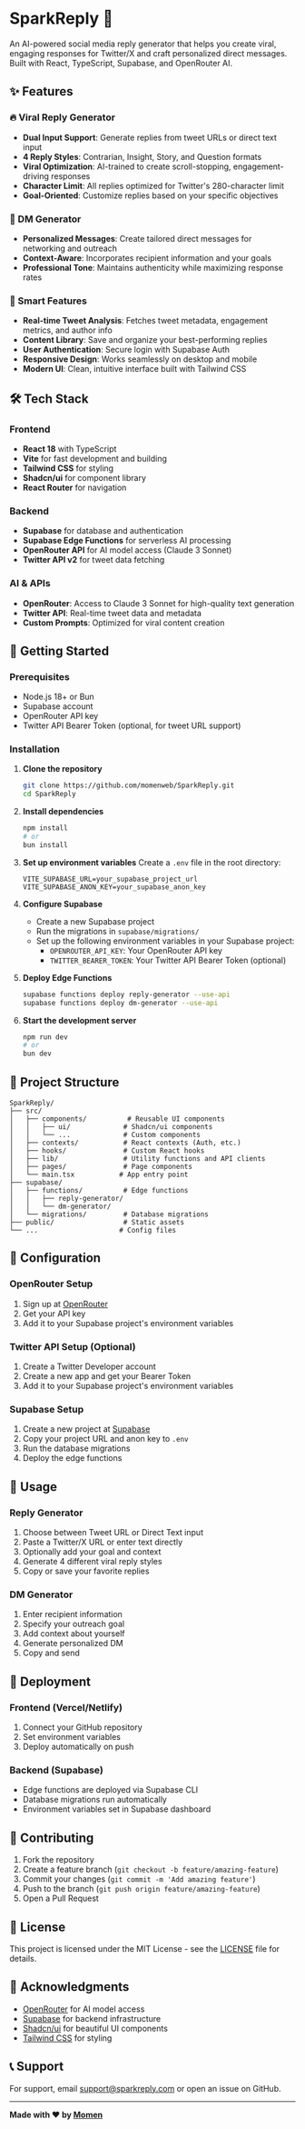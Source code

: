 # SparkReply 🚀

An AI-powered social media reply generator that helps you create viral, engaging responses for Twitter/X and craft personalized direct messages. Built with React, TypeScript, Supabase, and OpenRouter AI.

## ✨ Features

### 🔥 Viral Reply Generator
- **Dual Input Support**: Generate replies from tweet URLs or direct text input
- **4 Reply Styles**: Contrarian, Insight, Story, and Question formats
- **Viral Optimization**: AI-trained to create scroll-stopping, engagement-driving responses
- **Character Limit**: All replies optimized for Twitter's 280-character limit
- **Goal-Oriented**: Customize replies based on your specific objectives

### 💬 DM Generator
- **Personalized Messages**: Create tailored direct messages for networking and outreach
- **Context-Aware**: Incorporates recipient information and your goals
- **Professional Tone**: Maintains authenticity while maximizing response rates

### 🎯 Smart Features
- **Real-time Tweet Analysis**: Fetches tweet metadata, engagement metrics, and author info
- **Content Library**: Save and organize your best-performing replies
- **User Authentication**: Secure login with Supabase Auth
- **Responsive Design**: Works seamlessly on desktop and mobile
- **Modern UI**: Clean, intuitive interface built with Tailwind CSS

## 🛠️ Tech Stack

### Frontend
- **React 18** with TypeScript
- **Vite** for fast development and building
- **Tailwind CSS** for styling
- **Shadcn/ui** for component library
- **React Router** for navigation

### Backend
- **Supabase** for database and authentication
- **Supabase Edge Functions** for serverless AI processing
- **OpenRouter API** for AI model access (Claude 3 Sonnet)
- **Twitter API v2** for tweet data fetching

### AI & APIs
- **OpenRouter**: Access to Claude 3 Sonnet for high-quality text generation
- **Twitter API**: Real-time tweet data and metadata
- **Custom Prompts**: Optimized for viral content creation

## 🚀 Getting Started

### Prerequisites
- Node.js 18+ or Bun
- Supabase account
- OpenRouter API key
- Twitter API Bearer Token (optional, for tweet URL support)

### Installation

1. **Clone the repository**
   ```bash
   git clone https://github.com/momenweb/SparkReply.git
   cd SparkReply
   ```

2. **Install dependencies**
   ```bash
   npm install
   # or
   bun install
   ```

3. **Set up environment variables**
   Create a `.env` file in the root directory:
   ```env
   VITE_SUPABASE_URL=your_supabase_project_url
   VITE_SUPABASE_ANON_KEY=your_supabase_anon_key
   ```

4. **Configure Supabase**
   - Create a new Supabase project
   - Run the migrations in `supabase/migrations/`
   - Set up the following environment variables in your Supabase project:
     - `OPENROUTER_API_KEY`: Your OpenRouter API key
     - `TWITTER_BEARER_TOKEN`: Your Twitter API Bearer Token (optional)

5. **Deploy Edge Functions**
   ```bash
   supabase functions deploy reply-generator --use-api
   supabase functions deploy dm-generator --use-api
   ```

6. **Start the development server**
   ```bash
   npm run dev
   # or
   bun dev
   ```

## 📁 Project Structure

```
SparkReply/
├── src/
│   ├── components/          # Reusable UI components
│   │   ├── ui/             # Shadcn/ui components
│   │   └── ...             # Custom components
│   ├── contexts/           # React contexts (Auth, etc.)
│   ├── hooks/              # Custom React hooks
│   ├── lib/                # Utility functions and API clients
│   ├── pages/              # Page components
│   └── main.tsx           # App entry point
├── supabase/
│   ├── functions/          # Edge functions
│   │   ├── reply-generator/
│   │   └── dm-generator/
│   └── migrations/         # Database migrations
├── public/                 # Static assets
└── ...                    # Config files
```

## 🔧 Configuration

### OpenRouter Setup
1. Sign up at [OpenRouter](https://openrouter.ai/)
2. Get your API key
3. Add it to your Supabase project's environment variables

### Twitter API Setup (Optional)
1. Create a Twitter Developer account
2. Create a new app and get your Bearer Token
3. Add it to your Supabase project's environment variables

### Supabase Setup
1. Create a new project at [Supabase](https://supabase.com/)
2. Copy your project URL and anon key to `.env`
3. Run the database migrations
4. Deploy the edge functions

## 🎯 Usage

### Reply Generator
1. Choose between Tweet URL or Direct Text input
2. Paste a Twitter/X URL or enter text directly
3. Optionally add your goal and context
4. Generate 4 different viral reply styles
5. Copy or save your favorite replies

### DM Generator
1. Enter recipient information
2. Specify your outreach goal
3. Add context about yourself
4. Generate personalized DM
5. Copy and send

## 🚀 Deployment

### Frontend (Vercel/Netlify)
1. Connect your GitHub repository
2. Set environment variables
3. Deploy automatically on push

### Backend (Supabase)
- Edge functions are deployed via Supabase CLI
- Database migrations run automatically
- Environment variables set in Supabase dashboard

## 🤝 Contributing

1. Fork the repository
2. Create a feature branch (`git checkout -b feature/amazing-feature`)
3. Commit your changes (`git commit -m 'Add amazing feature'`)
4. Push to the branch (`git push origin feature/amazing-feature`)
5. Open a Pull Request

## 📝 License

This project is licensed under the MIT License - see the [LICENSE](LICENSE) file for details.

## 🙏 Acknowledgments

- [OpenRouter](https://openrouter.ai/) for AI model access
- [Supabase](https://supabase.com/) for backend infrastructure
- [Shadcn/ui](https://ui.shadcn.com/) for beautiful UI components
- [Tailwind CSS](https://tailwindcss.com/) for styling

## 📞 Support

For support, email support@sparkreply.com or open an issue on GitHub.

---

**Made with ❤️ by [Momen](https://github.com/momenweb)**
